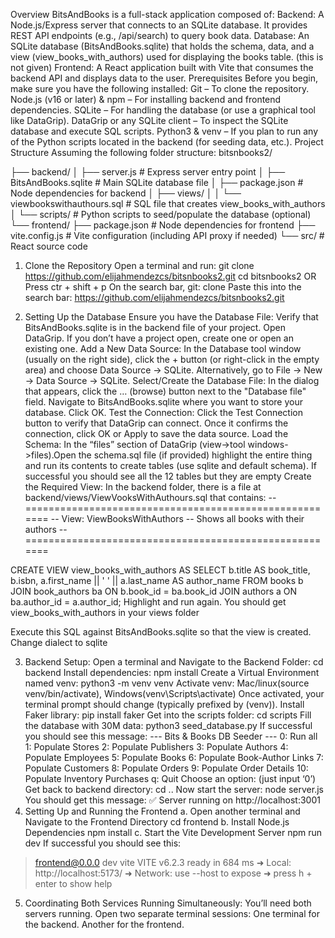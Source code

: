 Overview
BitsAndBooks is a full-stack application composed of:
Backend: A Node.js/Express server that connects to an SQLite database. It provides REST API endpoints (e.g., /api/search) to query book data.
Database: An SQLite database (BitsAndBooks.sqlite) that holds the schema, data, and a view (view_books_with_authors) used for displaying the books table. (this is not given)
Frontend: A React application built with Vite that consumes the backend API and displays data to the user.
Prerequisites
Before you begin, make sure you have the following installed:
Git – To clone the repository.
Node.js (v16 or later) & npm – For installing backend and frontend dependencies.
SQLite – For handling the database (or use a graphical tool like DataGrip).
DataGrip or any SQLite client – To inspect the SQLite database and execute SQL scripts.
Python3 & venv – If you plan to run any of the Python scripts located in the backend (for seeding data, etc.).
Project Structure
Assuming the following folder structure:
bitsnbooks2/

├── backend/
│   ├── server.js               # Express server entry point
│   ├── BitsAndBooks.sqlite         # Main SQLite database file 
│   ├── package.json            # Node dependencies for backend
│   ├── views/
│   │   └── viewbookswithauthours.sql   # SQL file that creates view_books_with_authors
│   └── scripts/                # Python scripts to seed/populate the database (optional)
└── frontend/
    ├── package.json            # Node dependencies for frontend
    ├── vite.config.js          # Vite configuration (including API proxy if needed)
    └── src/                    # React source code

1. Clone the Repository
Open a terminal and run:
git clone https://github.com/elijahmendezcs/bitsnbooks2.git
cd bitsnbooks2
OR 
Press ctr + shift + p
On the search bar, git: clone
Paste this into the search bar: https://github.com/elijahmendezcs/bitsnbooks2.git

2. Setting Up the Database
Ensure you have the Database File:
Verify that BitsAndBooks.sqlite is in the backend file of your project.
Open DataGrip.
If you don’t have a project open, create one or open an existing one.
Add a New Data Source:
In the Database tool window (usually on the right side), click the + button (or right-click in the empty area) and choose Data Source → SQLite.
Alternatively, go to File → New → Data Source → SQLite.
Select/Create the Database File:
In the dialog that appears, click the … (browse) button next to the "Database file" field.
Navigate to BitsAndBooks.sqlite where you want to store your database.
Click OK.
Test the Connection:
Click the Test Connection button to verify that DataGrip can connect.
Once it confirms the connection, click OK or Apply to save the data source.
Load the Schema:
In the “files” section of DataGrip (view->tool windows->files).Open the schema.sql file (if provided) highlight the entire thing and run its contents to create tables (use sqlite and default schema). If successful you should see all the 12 tables but they are empty
Create the Required View:
In the backend folder, there is a file at backend/views/ViewVooksWithAuthours.sql that contains:
-- =======================================================
-- View: ViewBooksWithAuthors
-- Shows all books with their authors
-- =======================================================

CREATE VIEW view_books_with_authors AS
SELECT
    b.title AS book_title,
    b.isbn,
    a.first_name || ' ' || a.last_name AS author_name
FROM books b
         JOIN book_authors ba ON b.book_id = ba.book_id
         JOIN authors a ON ba.author_id = a.author_id;
Highlight and run again. You should get view_books_with_authors in your views folder

Execute this SQL against BitsAndBooks.sqlite so that the view is created. Change dialect to sqlite

3. Backend Setup:
Open a terminal and Navigate to the Backend Folder: cd backend
Install dependencies: npm install
Create a Virtual Environment named venv: python3 -m venv venv
Activate venv: Mac/linux(source venv/bin/activate), Windows(venv\Scripts\activate)
Once activated, your terminal prompt should change (typically prefixed by (venv)).
Install Faker library: pip install faker
Get into the scripts folder: cd scripts
Fill the database with 30M data: python3 seed_database.py
If successful you should see this message:
--- Bits & Books DB Seeder ---
0: Run all
1: Populate Stores
2: Populate Publishers
3: Populate Authors
4: Populate Employees
5: Populate Books
6: Populate Book-Author Links
7: Populate Customers
8: Populate Orders
9: Populate Order Details
10: Populate Inventory Purchases
q: Quit
Choose an option: (just input ‘0’)
Get back to backend directory: cd ..
Now start the server: node server.js
You should get this message: ✅ Server running on http://localhost:3001
4. Setting Up and Running the Frontend
a. Open another terminal and Navigate to the Frontend Directory
	cd frontend
b. Install Node.js Dependencies
	npm install
c. Start the Vite Development Server
	npm run dev
If successful you should see this:
> frontend@0.0.0 dev
> vite
  VITE v6.2.3  ready in 684 ms
  ➜  Local:   http://localhost:5173/
  ➜  Network: use --host to expose
  ➜  press h + enter to show help
5. Coordinating Both Services
Running Simultaneously:
You’ll need both servers running. Open two separate terminal sessions:
One terminal for the backend.
Another for the frontend.
